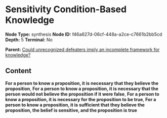 # Sensitivity Condition-Based Knowledge

**Node Type:** synthesis
**Node ID:** f46a627d-06cf-448a-a2ce-c7661b2bb5cd
**Depth:** 5
**Terminal:** No

**Parent:** [Could unrecognized defeaters imply an incomplete framework for knowledge?](could-unrecognized-defeaters-imply-an-incomplete-framework-for-knowledge-antithesis-a518f4d3-3923-434c-a5ee-028322a9d24e.md)

## Content

**For a person to know a proposition, it is necessary that they believe the proposition**, **For a person to know a proposition, it is necessary that the person would not believe the proposition if it were false**, **For a person to know a proposition, it is necessary for the proposition to be true**, **For a person to know a proposition, it is sufficient that they believe the proposition, the belief is sensitive, and the proposition is true**
